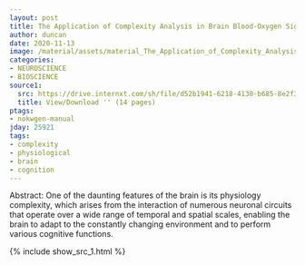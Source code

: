 ```yaml
---
layout: post
title: The Application of Complexity Analysis in Brain Blood-Oxygen Signal
author: duncan
date: 2020-11-13
image: /material/assets/material_The_Application_of_Complexity_Analysis_in_Brain_Bl.png
categories:
- NEUROSCIENCE
- BIOSCIENCE
source1:
  src: https://drive.internxt.com/sh/file/d52b1941-6218-4130-b685-8e2f3eb828dc/1d1b383c91c50cdc9df0e3a2da1413e849ffcc09aff30374a3cc6af9ed671b20
  title: View/Download '' (14 pages)
ptags:
- nokwgen-manual
jday: 25921
tags:
- complexity
- physiological
- brain
- cognition
---
```


Abstract: One of the daunting features of the brain is its physiology complexity, which arises from the interaction of numerous neuronal circuits that operate over a wide range of temporal and spatial scales, enabling the brain to adapt to the constantly changing environment and to perform various cognitive functions.

<!--more-->

{% include show_src_1.html %}

